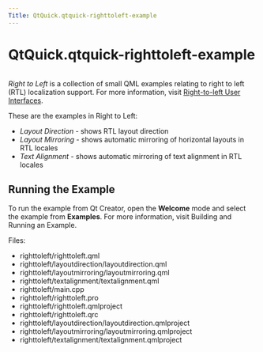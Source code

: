 ```yaml
---
Title: QtQuick.qtquick-righttoleft-example
---
```


# QtQuick.qtquick-righttoleft-example

<span class="subtitle"></span>
<!-- $$$righttoleft-description -->
<p class="centerAlign"><img src="https://developer.ubuntu.com/static/devportal_uploaded/9e733f15-3b7c-4e12-ad09-e48f5ddbfa3a-../qtquick-righttoleft-example/images/qml-righttoleft-example.png" alt="" /></p><p><i>Right to Left</i> is a collection of small QML examples relating to right to left (RTL) localization support. For more information, visit <a href="QtQuick.qtquick-positioning-righttoleft.md">Right-to-left User Interfaces</a>.</p>
<p>These are the examples in Right to Left:</p>
<ul>
<li><i>Layout Direction</i> - shows RTL layout direction</li>
<li><i>Layout Mirroring</i> - shows automatic mirroring of horizontal layouts in RTL locales</li>
<li><i>Text Alignment</i> - shows automatic mirroring of text alignment in RTL locales</li>
</ul>
<h2 id="running-the-example">Running the Example</h2>
<p>To run the example from Qt Creator, open the <b>Welcome</b> mode and select the example from <b>Examples</b>. For more information, visit Building and Running an Example.</p>
<p>Files:</p>
<ul>
<li>righttoleft/righttoleft.qml</li>
<li>righttoleft/layoutdirection/layoutdirection.qml</li>
<li>righttoleft/layoutmirroring/layoutmirroring.qml</li>
<li>righttoleft/textalignment/textalignment.qml</li>
<li>righttoleft/main.cpp</li>
<li>righttoleft/righttoleft.pro</li>
<li>righttoleft/righttoleft.qmlproject</li>
<li>righttoleft/righttoleft.qrc</li>
<li>righttoleft/layoutdirection/layoutdirection.qmlproject</li>
<li>righttoleft/layoutmirroring/layoutmirroring.qmlproject</li>
<li>righttoleft/textalignment/textalignment.qmlproject</li>
</ul>
<!-- @@@righttoleft -->
